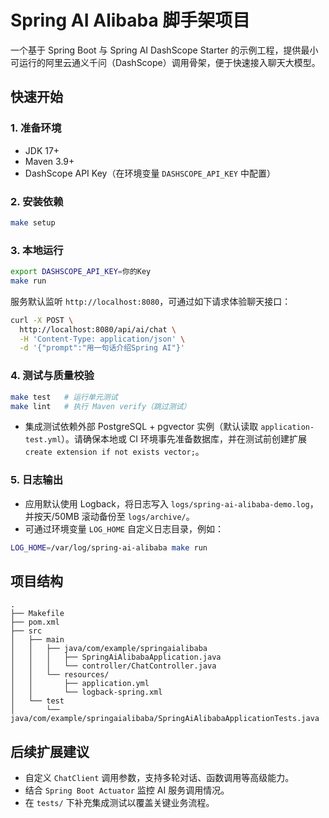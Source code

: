 # Spring AI Alibaba 脚手架项目

一个基于 Spring Boot 与 Spring AI DashScope Starter 的示例工程，提供最小可运行的阿里云通义千问（DashScope）调用骨架，便于快速接入聊天大模型。

## 快速开始

### 1. 准备环境
- JDK 17+
- Maven 3.9+
- DashScope API Key（在环境变量 `DASHSCOPE_API_KEY` 中配置）

### 2. 安装依赖

```bash
make setup
```

### 3. 本地运行

```bash
export DASHSCOPE_API_KEY=你的Key
make run
```

服务默认监听 `http://localhost:8080`，可通过如下请求体验聊天接口：

```bash
curl -X POST \
  http://localhost:8080/api/ai/chat \
  -H 'Content-Type: application/json' \
  -d '{"prompt":"用一句话介绍Spring AI"}'
```

### 4. 测试与质量校验

```bash
make test   # 运行单元测试
make lint   # 执行 Maven verify（跳过测试）
```

- 集成测试依赖外部 PostgreSQL + pgvector 实例（默认读取 `application-test.yml`）。请确保本地或 CI 环境事先准备数据库，并在测试前创建扩展 `create extension if not exists vector;`。

### 5. 日志输出

- 应用默认使用 Logback，将日志写入 `logs/spring-ai-alibaba-demo.log`，并按天/50MB 滚动备份至 `logs/archive/`。
- 可通过环境变量 `LOG_HOME` 自定义日志目录，例如：

```bash
LOG_HOME=/var/log/spring-ai-alibaba make run
```

## 项目结构

```
.
├── Makefile
├── pom.xml
├── src
│   ├── main
│   │   ├── java/com/example/springaialibaba
│   │   │   ├── SpringAiAlibabaApplication.java
│   │   │   └── controller/ChatController.java
│   │   └── resources/
│   │       ├── application.yml
│   │       └── logback-spring.xml
│   └── test
│       └── java/com/example/springaialibaba/SpringAiAlibabaApplicationTests.java
```

## 后续扩展建议
- 自定义 `ChatClient` 调用参数，支持多轮对话、函数调用等高级能力。
- 结合 `Spring Boot Actuator` 监控 AI 服务调用情况。
- 在 `tests/` 下补充集成测试以覆盖关键业务流程。
